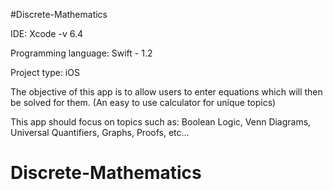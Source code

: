 #Discrete-Mathematics

IDE: Xcode -v 6.4

Programming language: Swift - 1.2

Project type: iOS



The objective of this app is to allow users to enter equations which will then be solved for them. (An easy to use calculator for unique topics)

This app should focus on topics such as: Boolean Logic, Venn Diagrams, Universal Quantifiers, Graphs, Proofs, etc...
# Discrete-Mathematics
